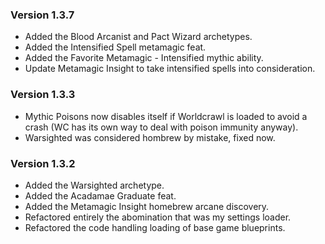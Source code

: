 ###  Version 1.3.7
- Added the Blood Arcanist and Pact Wizard archetypes.
- Added the Intensified Spell metamagic feat.
- Added the Favorite Metamagic - Intensified mythic ability.
- Update Metamagic Insight to take intensified spells into consideration.

###  Version 1.3.3
- Mythic Poisons now disables itself if Worldcrawl is loaded to avoid a crash (WC has its own way to deal with poison immunity anyway).
- Warsighted was considered hombrew by mistake, fixed now.


###  Version 1.3.2
- Added the Warsighted archetype.
- Added the Acadamae Graduate feat.
- Added the Metamagic Insight homebrew arcane discovery.
- Refactored entirely the abomination that was my settings loader.
- Refactored the code handling loading of base game blueprints.
